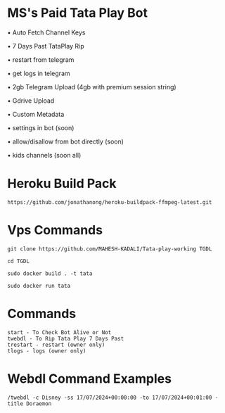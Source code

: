 # MS's Paid Tata Play Bot

• Auto Fetch Channel Keys

• 7 Days Past TataPlay Rip

• restart from telegram

• get logs in telegram

• 2gb Telegram Upload (4gb with premium session string)

• Gdrive Upload

• Custom Metadata

• settings in bot (soon)

• allow/disallow from bot directly (soon)

• kids channels (soon all)

# Heroku Build Pack

```
https://github.com/jonathanong/heroku-buildpack-ffmpeg-latest.git
```
# Vps Commands
```
git clone https://github.com/MAHESH-KADALI/Tata-play-working TGDL
```
```
cd TGDL
```
```
sudo docker build . -t tata
```
```
sudo docker run tata
```

# Commands

```
start - To Check Bot Alive or Not
twebdl - To Rip Tata Play 7 Days Past
trestart - restart (owner only)
tlogs - logs (owner only)
```

# Webdl Command Examples

```
/twebdl -c Disney -ss 17/07/2024+00:00:00 -to 17/07/2024+00:01:00 -title Doraemon
```
